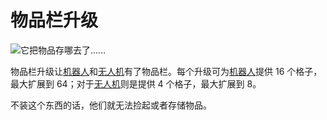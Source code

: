 # 物品栏升级

![它把物品存哪去了……](oredict:opencomputers:inventoryUpgrade)

物品栏升级让[机器人](../block/robot.md)和[无人机](drone.md)有了物品栏。每个升级可为[机器人](../block/robot.md)提供 16 个格子，最大扩展到 64；对于[无人机](drone.md)则是提供 4 个格子，最大扩展到 8。

不装这个东西的话，他们就无法捡起或者存储物品。
